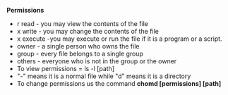 **Permissions**

- r read - you may view the contents of the file
- x write - you may change the contents of the file
- x execute -you may execute or run the file if it is a program or a script.
- owner - a single person who owns the file
- group - every file belongs to a single group
- others - everyone who is not in the group or the owner
- To view permissions = ls -l [path]
- "-" means it is a normal file while "d" means it is a directory
- To change permissions us the command **chomd [permissions] [path]**

